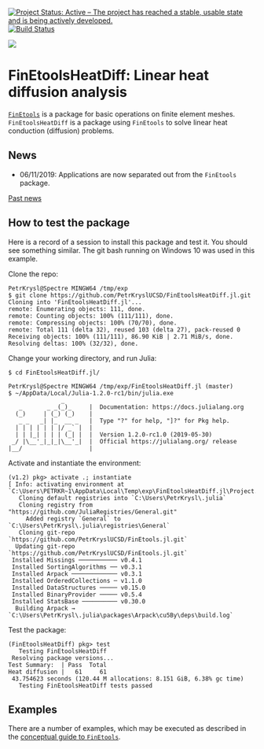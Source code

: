 [![Project Status: Active – The project has reached a stable, usable state and is being actively developed.](http://www.repostatus.org/badges/latest/active.svg)](http://www.repostatus.org/#active)
[![Build Status](https://travis-ci.com/PetrKryslUCSD/FinEtoolsHeatDiff.jl.svg?branch=master)](https://travis-ci.com/PetrKryslUCSD/FinEtoolsHeatDiff.jl)

[![][docs-latest-img]][docs-latest-url]

[docs-latest-img]: https://img.shields.io/badge/docs-latest-blue.svg
[docs-latest-url]: http://petrkryslucsd.github.io/FinEtoolsHeatDiff.jl/latest/

# FinEtoolsHeatDiff: Linear heat diffusion analysis

[`FinEtools`](https://github.com/PetrKryslUCSD/FinEtools.jl.git) is a package
for basic operations on finite element meshes. `FinEtoolsHeatDiff` is a package
using `FinEtools` to solve linear heat conduction (diffusion) problems.

## News

- 06/11/2019: Applications are now separated  out from the `FinEtools` package.

[Past news](oldnews.md)

## How to test the package

Here is a record of a session to install this package and test it. You should
see something similar. The git bash running on Windows 10 was used in this
example.

Clone the repo:
```
PetrKrysl@Spectre MINGW64 /tmp/exp
$ git clone https://github.com/PetrKryslUCSD/FinEtoolsHeatDiff.jl.git
Cloning into 'FinEtoolsHeatDiff.jl'...
remote: Enumerating objects: 111, done.
remote: Counting objects: 100% (111/111), done.
remote: Compressing objects: 100% (70/70), done.
remote: Total 111 (delta 32), reused 103 (delta 27), pack-reused 0
Receiving objects: 100% (111/111), 86.90 KiB | 2.71 MiB/s, done.
Resolving deltas: 100% (32/32), done.
```
Change your working directory, and run Julia:
```
$ cd FinEtoolsHeatDiff.jl/

PetrKrysl@Spectre MINGW64 /tmp/exp/FinEtoolsHeatDiff.jl (master)
$ ~/AppData/Local/Julia-1.2.0-rc1/bin/julia.exe
               _
   _       _ _(_)_     |  Documentation: https://docs.julialang.org
  (_)     | (_) (_)    |
   _ _   _| |_  __ _   |  Type "?" for help, "]?" for Pkg help.
  | | | | | | |/ _` |  |
  | | |_| | | | (_| |  |  Version 1.2.0-rc1.0 (2019-05-30)
 _/ |\__'_|_|_|\__'_|  |  Official https://julialang.org/ release
|__/                   |
```
Activate and instantiate the environment:
```
(v1.2) pkg> activate .; instantiate
[ Info: activating environment at `C:\Users\PETRKR~1\AppData\Local\Temp\exp\FinEtoolsHeatDiff.jl\Project.toml`.
   Cloning default registries into `C:\Users\PetrKrysl\.julia`
   Cloning registry from "https://github.com/JuliaRegistries/General.git"
     Added registry `General` to `C:\Users\PetrKrysl\.julia\registries\General`
   Cloning git-repo `https://github.com/PetrKryslUCSD/FinEtools.jl.git`
  Updating git-repo `https://github.com/PetrKryslUCSD/FinEtools.jl.git`
 Installed Missings ─────────── v0.4.1
 Installed SortingAlgorithms ── v0.3.1
 Installed Arpack ───────────── v0.3.1
 Installed OrderedCollections ─ v1.1.0
 Installed DataStructures ───── v0.15.0
 Installed BinaryProvider ───── v0.5.4
 Installed StatsBase ────────── v0.30.0
  Building Arpack → `C:\Users\PetrKrysl\.julia\packages\Arpack\cu5By\deps\build.log`
```
Test the package:
```
(FinEtoolsHeatDiff) pkg> test
   Testing FinEtoolsHeatDiff
 Resolving package versions...
Test Summary:  | Pass  Total
Heat diffusion |   61     61
 43.754623 seconds (120.44 M allocations: 8.151 GiB, 6.38% gc time)
   Testing FinEtoolsHeatDiff tests passed
```

## Examples

There are a number of examples, which may
be executed as described in the  [conceptual guide to
`FinEtools`](https://petrkryslucsd.github.io/FinEtools.jl/latest).
